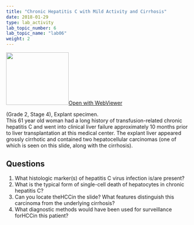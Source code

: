 ```yaml
---
title: "Chronic Hepatitis C with Mild Activity and Cirrhosis"
date: 2018-01-29
type: lab_activity
lab_topic_number: 6
lab_topic_name: "lab06"
weight: 2
---
```

<div class="entrybody">
<div class="thumbnail"><a href="http://virtualslides.cumc.columbia.edu/Liver%20Path%2002.svs/view.apml?" target="_blank"><img alt="" src="http://pathologylab.ccnmtl.columbia.edu/assets/images/slide_liverpath02.jpg" width="170" height="143" class="mt-image-left"></a><a href="http://virtualslides.cumc.columbia.edu/Liver%20Path%2002.svs/view.apml?" target="_blank">Open with WebViewer</a></div>

<p>(Grade 2, Stage 4), Explant specimen.<br>
This 61 year old woman had a long history of transfusion-related chronic hepatitis C and went into clinical liver failure approximately 10 months prior to liver transplantation at this medical center. The explant liver appeared grossly cirrhotic and contained two hepatocellular carcinomas (one of which is seen on this slide, along with the cirrhosis).<br clear="all"></p>

<h2>Questions</h2>


<ol>
<li> What histologic marker(s) of hepatitis C virus infection is/are present?</li>
<li> What is the typical form of single-cell death of hepatocytes in chronic hepatitis C?</li>
<li> Can you locate the<span class="caps">HCC</span>in the slide? What features distinguish this carcinoma from the underlying cirrhosis?</li>
<li> What diagnostic methods would have been used for surveillance for<span class="caps">HCC</span>in this patient?</li>
</ol>


						
</div>
